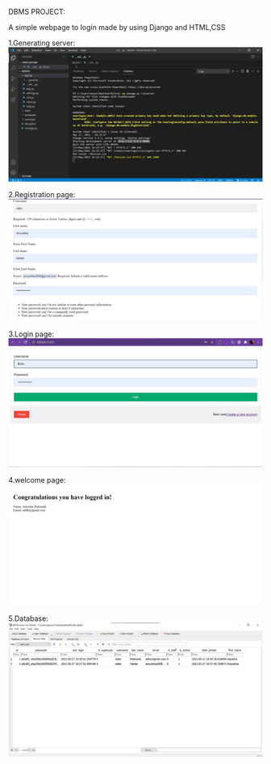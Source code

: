 
DBMS PROJECT:

A simple webpage to login made by using Django and HTML,CSS


1.Generating server:
![server](https://github.com/adyashap2011/DBMS/blob/main/generating%20django%20server.jpeg)


2.Registration page:
![register](https://github.com/adyashap2011/DBMS/blob/main/register.jpeg)


3.Login page:
![login](https://github.com/adyashap2011/DBMS/blob/main/login.jpeg)

4.welcome page:
![welcome](https://github.com/adyashap2011/DBMS/blob/main/logged%20in.jpeg)


5.Database:
![database](https://github.com/adyashap2011/DBMS/blob/main/database.jpeg)

